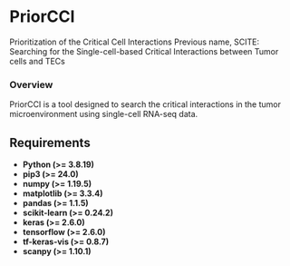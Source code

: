 # PriorCCI
Prioritization of the Critical Cell Interactions
Previous name, SCITE: Searching for the Single-cell-based Critical Interactions between Tumor cells and TECs

### Overview
PriorCCI is a tool designed to search the critical interactions in the tumor microenvironment using single-cell RNA-seq data.

## Requirements

- **Python (>= 3.8.19)**
- **pip3 (>= 24.0)**
- **numpy (>= 1.19.5)**
- **matplotlib (>= 3.3.4)**
- **pandas (>= 1.1.5)**
- **scikit-learn (>= 0.24.2)**
- **keras (>= 2.6.0)**
- **tensorflow (>= 2.6.0)**
- **tf-keras-vis (>= 0.8.7)**
- **scanpy (>= 1.10.1)**
